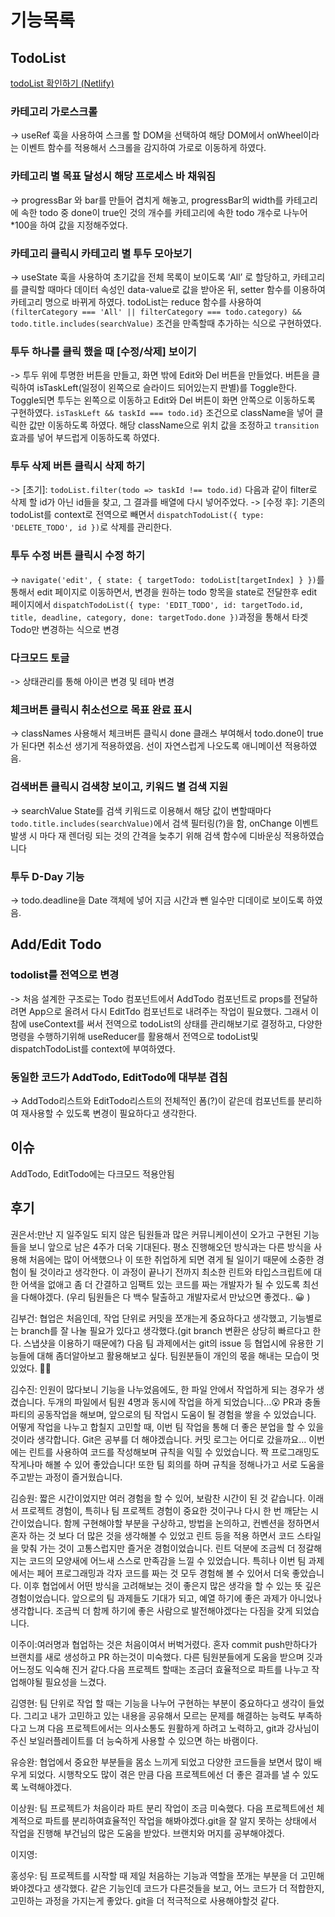 # 기능목록
## TodoList
[todoList 확인하기 (Netlify)](https://inspiring-melomakarona-e4c1c2.netlify.app/)
### 카테고리 가로스크롤
-> useRef 훅을 사용하여 스크롤 할 DOM을 선택하여 해당 DOM에서 onWheel이라는 이벤트 함수를 적용해서 스크롤을 감지하여 가로로 이동하게 하였다.  
### 카테고리 별 목표 달성시 해당 프로세스 바 채워짐
-> progressBar 와 bar를 만들어 겹치게 해놓고, progressBar의 width를 카테고리에 속한 todo 중 done이 true인 것의 개수를 카테고리에 속한 todo 개수로 나누어 *100을 하여 값을 지정해주었다.
### 카테고리 클릭시 카테고리 별 투두 모아보기
->  useState 훅을 사용하여 초기값을 전체 목록이 보이도록 ‘All’ 로 할당하고, 카테고리를 클릭할 때마다 데이터 속성인 data-value로 값을 받아온 뒤, setter 함수를 이용하여 카테고리 명으로 바뀌게 하였다. todoList는 reduce 함수를 사용하여 `(filterCategory === 'All' || filterCategory === todo.category) && todo.title.includes(searchValue)` 조건을 만족할때 추가하는 식으로 구현하였다.
### 투두 하나를 클릭 했을 때 [수정/삭제] 보이기
-> 투두 위에 투명한 버튼을 만들고, 화면 밖에 Edit와 Del 버튼을 만들었다.  버튼을 클릭하여 isTaskLeft(일정이 왼쪽으로 슬라이드 되어있는지 판별)를 Toggle한다. Toggle되면 투두는 왼쪽으로 이동하고 Edit와 Del 버튼이 화면 안쪽으로 이동하도록 구현하였다. `isTaskLeft && taskId === todo.id}` 조건으로  className을 넣어 클릭한 값만 이동하도록 하였다. 해당 className으로 위치 값을 조정하고  `transition` 효과를 넣어 부드럽게 이동하도록 하였다.
### 투두 삭제 버튼 클릭시 삭제 하기
-> [초기]: `todoList.filter(todo => taskId !== todo.id)` 다음과 같이 filter로 삭제 할 id가 아닌 id들을 찾고, 그 결과를 배열에 다시 넣어주었다.
-> [수정 후]: 기존의 todoList를 context로 전역으로 빼면서 `dispatchTodoList({ type: 'DELETE_TODO', id })`로 삭제를 관리한다.

### 투두 수정 버튼 클릭시 수정 하기
-> `navigate('edit', { state: { targetTodo: todoList[targetIndex] } })`를 통해서 edit 페이지로 이동하면서, 변경을 원하는 todo 항목을 state로 전달한후 edit 페이지에서 `dispatchTodoList({ type: 'EDIT_TODO', id: targetTodo.id, title, deadline, category, done: targetTodo.done })`과정을 통해서 타겟 Todo만 변경하는 식으로 변경

### 다크모드 토글
-> 상태관리를 통해 아이콘 변경 및 테마 변경



### 체크버튼 클릭시 취소선으로 목표 완료 표시
 -> classNames 사용해서 체크버튼 클릭시 done 클래스 부여해서 todo.done이 true가 된다면 취소선 생기게 적용하였음. 선이 자연스럽게 나오도록 애니메이션 적용하였음.
### 검색버튼 클릭시 검색창 보이고, 키워드 별 검색 지원
-> searchValue State를 검색 키워드로 이용해서 해당 값이 변할때마다 `todo.title.includes(searchValue)`에서 검색 필터링(?)을 함, onChange 이벤트 발생 시 마다 재 렌더링 되는 것의 간격을 늦추기 위해 검색 함수에 디바운싱 적용하였습니다



### 투두 D-Day 기능
-> todo.deadline을 Date 객체에 넣어 지금 시간과 뺀 일수만 디데이로 보이도록 하였음.

## Add/Edit Todo
### todolist를 전역으로 변경
-> 처음 설계한 구조로는 Todo 컴포넌트에서 AddTodo 컴포넌트로 props를 전달하려면 App으로 올려서 다시 EditTdo 컴포넌트로 내려주는 작업이 필요했다. 그래서 이 참에 useContext를 써서 전역으로 todoList의 상태를 관리해보기로 결정하고, 다양한 명령을 수행하기위해 useReducer를 활용해서 전역으로 todoList및 dispatchTodoList를 context에 부여하였다.
### 동일한 코드가 AddTodo, EditTodo에 대부분 겹침
-> AddTodo리스트와 EditTodo리스트의 전체적인 폼(?)이 같은데 컴포넌트를 분리하여 재사용할 수 있도록 변경이 필요하다고 생각한다.

## 이슈
AddTodo, EditTodo에는 다크모드 적용안됨



## 후기
권은서:만난 지 일주일도 되지 않은 팀원들과 많은 커뮤니케이션이 오가고 구현된 기능들을 보니 앞으로 남은 4주가 더욱 기대된다. 평소 진행해오던 방식과는 다른 방식을 사용해 처음에는 많이 어색했으나 이 또한 취업하게 되면 겪게 될 일이기 때문에 소중한 경험이 될 것이라고 생각한다. 이 과정이 끝나기 전까지 최소한 린트와 타입스크립트에 대한 어색을 없애고 좀 더 간결하고 임팩트 있는 코드를 짜는 개발자가 될 수 있도록 최선을 다해야겠다.
(우리 팀원들은 다 백수 탈출하고 개발자로서 만났으면 좋겠다.. 😀 )


김부건: 협업은 처음인데, 작업 단위로 커밋을 쪼개는게 중요하다고 생각했고, 기능별로는 branch를 잘 나눌 필요가 있다고 생각했다.(git branch 변환은 상당히 빠르다고 한다. 스냅샷을 이용하기 때문에?) 다음 팀 과제에서는 git의  issue 등 협업시에 유용한 기능들에 대해 좀더알아보고 활용해보고 싶다. 팀원분들이 개인의 몫을 해내는 모습이 멋있었다. 👍🏻


김수진: 인원이 많다보니 기능을 나누었음에도, 한 파일 안에서 작업하게 되는 경우가 생겼습니다. 두개의 파일에서 팀원 4명과 동시에 작업을 하게 되었습니다…😮  PR과 충돌파티의 공동작업을 해보며, 앞으로의 팀 작업시 도움이 될 경험을 쌓을 수 있었습니다. 어떻게 작업을 나누고 합칠지 고민할 때, 이번 팀 작업을 통해 더 좋은 분업을 할 수 있을것이라 생각합니다. Git은 공부를 더 해야겠습니다. 커밋 로그는 어디로 갔을까요… 이번에는 린트를 사용하여 코드를 작성해보며 규칙을 익힐 수 있었습니다. 짝 프로그래밍도 작게나마 해볼 수 있어 좋았습니다! 또한 팀 회의를 하며 규칙을 정해나가고 서로 도움을 주고받는 과정이 즐거웠습니다.


김승원: 짧은 시간이었지만 여러 경험을 할 수 있어, 보람찬 시간이 된 것 같습니다. 이래서 프로젝트 경험이, 특히나 팀 프로젝트 경험이 중요한 것이구나 다시 한 번 깨닫는 시간이었습니다. 함께 구현해야할 부분을 구상하고, 방법을 논의하고, 컨벤션을 정하면서 혼자 하는 것 보다 더 많은 것을 생각해볼 수 있었고 린트 등을 적용 하면서 코드 스타일을 맞춰 가는 것이 고통스럽지만 즐거운 경험이었습니다. 린트 덕분에 조금씩 더 정갈해지는 코드의 모양새에 어느새 스스로 만족감을 느낄 수 있었습니다. 특히나 이번 팀 과제에서는 페어 프로그래밍과 각자 코드를 짜는 것 모두 경험해 볼 수 있어서 더욱 좋았습니다. 이후 협업에서 어떤 방식을 고려해보는 것이 좋은지 많은 생각을 할 수 있는 뜻 깊은 경험이었습니다. 앞으로의 팀 과제들도 기대가 되고, 예열 하기에 좋은 과제가 아니었나 생각합니다. 조금씩 더 함께 하기에 좋은 사람으로 발전해야겠다는 다짐을 갖게 되었습니다.

이주이:여러명과 협업하는 것은 처음이여서 버벅거렸다. 혼자 commit push만하다가 브랜치를 새로 생성하고 PR 하는것이 미숙했다. 다른 팀원분들에게 도움을 받으며 깃과 어느정도 익숙해 진거 같다.다음 프로젝트 할때는 조금더 효율적으로 파트를 나누고 작업해야될 필요성을 느겼다.

김영현: 팀 단위로 작업 할 때는 기능을 나누어 구현하는 부분이 중요하다고 생각이 들었다. 그리고 내가 고민하고 있는 내용을 공유해서 모르는 문제를 해결하는 능력도 부족하다고 느껴 다음 프로젝트에서는 의사소통도 원활하게 하려고 노력하고, git과  강사님이 주신 보일러플레이트를 더 능숙하게 사용할 수 있으면 하는 바램이다.


유승완: 협업에서 중요한 부분들을 몸소 느끼게 되었고 다양한 코드들을 보면서 많이 배우게 되었다. 시행착오도 많이 겪은 만큼 다음 프로젝트에선 더 좋은 결과를 낼 수 있도록 노력해야겠다.


이상원: 팀 프로젝트가 처음이라 파트 분리 작업이 조금 미숙했다. 다음 프로젝트에선 체계적으로 파트를 분리하여효율적인 작업을 해봐야겠다.git을 잘 알지 못하는 상태에서 작업을 진행해 부건님의 많은 도움을 받았다. 브랜치와 머지를 공부해야겠다.

이지영:


홍성우: 팀 프로젝트를 시작할 때 제일 처음하는 기능과 역할을 쪼개는 부분을 더 고민해봐야겠다고 생각했다. 같은 기능인데 코드가 다른것들을 보고, 어느 코드가 더 적합한지, 고민하는 과정을 가지는게 좋았다. git을 더 적극적으로 사용해야할것 같다.
